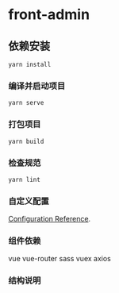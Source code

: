 # front-admin

## 依赖安装
```
yarn install
```

### 编译并启动项目
```
yarn serve
```

### 打包项目
```
yarn build
```

### 检查规范
```
yarn lint
```

### 自定义配置

[Configuration Reference](https://cli.vuejs.org/config/).

### 组件依赖
vue vue-router sass  vuex axios 

### 结构说明


